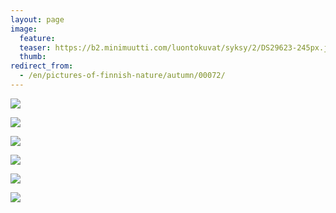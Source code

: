 ```yaml
---
layout: page
image:
  feature:
  teaser: https://b2.minimuutti.com/luontokuvat/syksy/2/DS29623-245px.jpg
  thumb:
redirect_from:
  - /en/pictures-of-finnish-nature/autumn/00072/
---
```


![](https://b2.minimuutti.com/luontokuvat/syksy/2/DS33597-800px.jpg)

![](https://b2.minimuutti.com/luontokuvat/syksy/2/DS29620-800px.jpg)

![](https://b2.minimuutti.com/luontokuvat/syksy/2/DS29621-800px.jpg)

![](https://b2.minimuutti.com/luontokuvat/syksy/2/DS29623-800px.jpg)

![](https://b2.minimuutti.com/luontokuvat/syksy/2/DS29678-800px.jpg)

![](https://b2.minimuutti.com/luontokuvat/syksy/2/DS29684-800px.jpg)